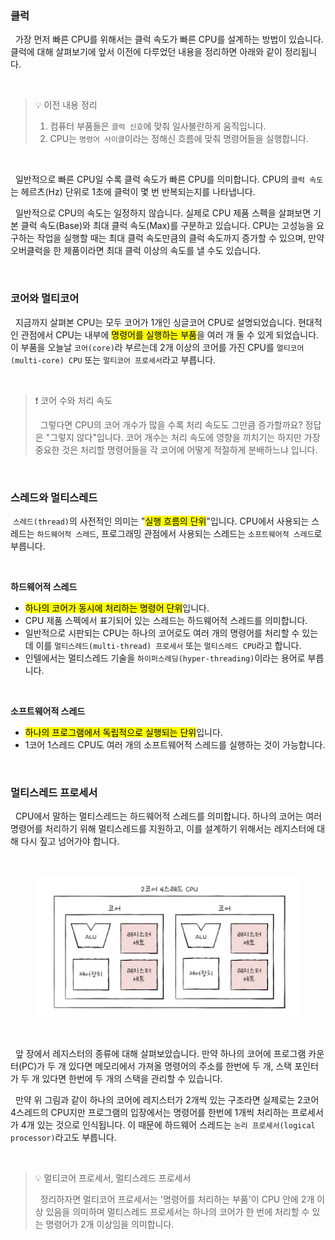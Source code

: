 ### 클럭

&nbsp;&nbsp;가장 먼저 빠른 CPU를 위해서는 클럭 속도가 빠른 CPU를 설계하는 방법이 있습니다. 클럭에 대해 살펴보기에 앞서 이전에 다루었던 내용을 정리하면 아래와 같이 정리됩니다.

<br>

> 💡 이전 내용 정리
>
> 1. 컴퓨터 부품들은 `클럭 신호`에 맞춰 일사불란하게 움직입니다.
> 2. CPU는 `명령어 사이클`이라는 정해신 흐름에 맞춰 명령어들을 실행합니다.

<br>

&nbsp;&nbsp;일반적으로 빠른 CPU일 수록 클럭 속도가 빠른 CPU를 의미합니다. CPU의 `클럭 속도`는 헤르츠(Hz) 단위로 1초에 클럭이 몇 번 반복되는지를 나타냅니다.

&nbsp;&nbsp;일반적으로 CPU의 속도는 일정하지 않습니다. 실제로 CPU 제품 스펙을 살펴보면 기본 클럭 속도(Base)와 최대 클럭 속도(Max)를 구분하고 있습니다. CPU는 고성능을 요구하는 작업을 실행할 때는 최대 클럭 속도만큼의 클럭 속도까지 증가할 수 있으며, 만약 오버클럭을 한 제품이라면 최대 클럭 이상의 속도를 낼 수도 있습니다.

<br>

### 코어와 멀티코어

&nbsp;&nbsp;지금까지 살펴본 CPU는 모두 코어가 1개인 싱글코어 CPU로 설명되었습니다. 현대적인 관점에서 CPU는 내부에 <mark>명령어를 실행하는 부품</mark>을 여러 개 둘 수 있게 되었습니다. 이 부품을 오늘날 `코어(core)`라 부르는데 2개 이상의 코어를 가진 CPU를 `멀티코어(multi-core) CPU` 또는 `멀티코어 프로세서`라고 부릅니다.

<br>

> ❗️ 코어 수와 처리 속도
>
> &nbsp;&nbsp;그렇다면 CPU의 코어 개수가 많을 수록 처리 속도도 그만큼 증가할까요? 정답은 "그렇지 않다"입니다. 코어 개수는 처리 속도에 영향을 끼치기는 하지만 가장 중요한 것은 처리할 명령어들을 각 코어에 어떻게 적절하게 분배하느냐 입니다.

<br>

### 스레드와 멀티스레드

&nbsp;`스레드(thread)`의 사전적인 의미는 "<mark>실행 흐름의 단위</mark>"입니다. CPU에서 사용되는 스레드는 `하드웨어적 스레드`, 프로그래밍 관점에서 사용되는 스레드는 `소프트웨어적 스레드`로 부릅니다.

<br>

**하드웨어적 스레드**

- <mark>하나의 코어가 동시에 처리하는 명령어 단위</mark>입니다.
- CPU 제품 스펙에서 표기되어 있는 스레드는 하드웨어적 스레드를 의미합니다.
- 일반적으로 시판되는 CPU는 하나의 코어로도 여러 개의 명령어를 처리할 수 있는데 이를 `멀티스레드(multi-thread) 프로세서` 또는 `멀티스레드 CPU`라고 합니다.
- 인텔에서는 멀티스레드 기술을 `하이퍼스레딩(hyper-threading)`이라는 용어로 부릅니다.

<br>

**소프트웨어적 스레드**

- <mark>하나의 프로그램에서 독립적으로 실행되는 단위</mark>입니다.
- 1코어 1스레드 CPU도 여러 개의 소프트웨어적 스레드를 실행하는 것이 가능합니다.

<br>

### 멀티스레드 프로세서

&nbsp;&nbsp;CPU에서 말하는 멀티스레드는 하드웨어적 스레드를 의미합니다. 하나의 코어는 여러 명령어를 처리하기 위해 멀티스레드를 지원하고, 이를 설계하기 위해서는 레지스터에 대해 다시 짚고 넘어가야 합니다.

<br>

<figure align="center">
  <img src="../images/멀티스레드.jpeg" style="width: 600px" />
</figure>

<br>

&nbsp;&nbsp;앞 장에서 레지스터의 종류에 대해 살펴보았습니다. 만약 하나의 코어에 프로그램 카운터(PC)가 두 개 있다면 메모리에서 가져올 명령어의 주소를 한번에 두 개, 스택 포인터가 두 개 있다면 한번에 두 개의 스택을 관리할 수 있습니다.

&nbsp;&nbsp;만약 위 그림과 같이 하나의 코어에 레지스터가 2개씩 있는 구조라면 실제로는 2코어 4스레드의 CPU지만 프로그램의 입장에서는 명령어를 한번에 1개씩 처리하는 프로세서가 4개 있는 것으로 인식됩니다. 이 때문에 하드웨어 스레드는 `논리 프로세서(logical processor)`라고도 부릅니다.

<br>

> 💡 멀티코어 프로세서, 멀티스레드 프로세서
>
> &nbsp;&nbsp;정리하자면 멀티코어 프로세서는 '명령어를 처리하는 부품'이 CPU 안에 2개 이상 있음을 의미하며 멀티스레드 프로세서는 하나의 코어가 한 번에 처리할 수 있는 명령어가 2개 이상임을 의미합니다.

<br>
